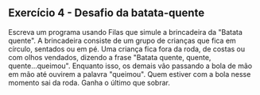 ## Exercício 4 - Desafio da batata-quente

Escreva um programa usando Filas que simule a brincadeira da "Batata quente". A brincadeira consiste de um grupo de crianças que fica em círculo, sentados ou em pé. Uma criança fica fora da roda, de costas ou com olhos vendados, dizendo a frase "Batata quente, quente, quente...queimou". Enquanto isso, os demais vão passando a bola de mão em mão até ouvirem a palavra "queimou". Quem estiver com a bola nesse momento sai da roda. Ganha o último que sobrar.

